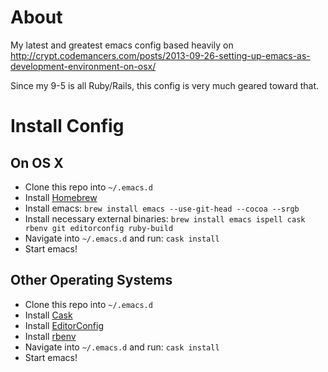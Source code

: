 # About

My latest and greatest emacs config based heavily on http://crypt.codemancers.com/posts/2013-09-26-setting-up-emacs-as-development-environment-on-osx/

Since my 9-5 is all Ruby/Rails, this config is very much geared toward that.

# Install Config

## On OS X

- Clone this repo into `~/.emacs.d`
- Install [Homebrew](http://brew.sh/)
- Install emacs: `brew install emacs --use-git-head --cocoa --srgb`
- Install necessary external binaries: `brew install emacs ispell cask rbenv git editorconfig ruby-build`
- Navigate into `~/.emacs.d` and run: `cask install`
- Start emacs!

## Other Operating Systems

- Clone this repo into `~/.emacs.d`
- Install [Cask](http://cask.readthedocs.org/en/latest/guide/installation.html)
- Install [EditorConfig](https://github.com/editorconfig/editorconfig-core-c/blob/master/INSTALL.md)
- Install [rbenv](https://github.com/sstephenson/rbenv#installation)
- Navigate into `~/.emacs.d` and run: `cask install`
- Start emacs!
